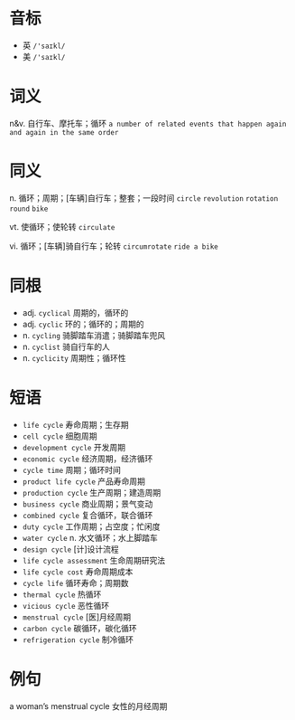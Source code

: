 # 音标

- 英 `/'saɪkl/`
- 美 `/'saɪkl/`

# 词义

n&v. 自行车、摩托车；循环
`a number of related events that happen again and again in the same order`

# 同义

n. 循环；周期；[车辆]自行车；整套；一段时间
`circle` `revolution` `rotation` `round` `bike`

vt. 使循环；使轮转
`circulate`

vi. 循环；[车辆]骑自行车；轮转
`circumrotate` `ride a bike`

# 同根

- adj. `cyclical` 周期的，循环的
- adj. `cyclic` 环的；循环的；周期的
- n. `cycling` 骑脚踏车消遣；骑脚踏车兜风
- n. `cyclist` 骑自行车的人
- n. `cyclicity` 周期性；循环性

# 短语

- `life cycle` 寿命周期；生存期
- `cell cycle` 细胞周期
- `development cycle` 开发周期
- `economic cycle` 经济周期，经济循环
- `cycle time` 周期；循环时间
- `product life cycle` 产品寿命周期
- `production cycle` 生产周期；建造周期
- `business cycle` 商业周期；景气变动
- `combined cycle` 复合循环，联合循环
- `duty cycle` 工作周期；占空度；忙闲度
- `water cycle` n. 水文循环；水上脚踏车
- `design cycle` [计]设计流程
- `life cycle assessment` 生命周期研究法
- `life cycle cost` 寿命周期成本
- `cycle life` 循环寿命；周期数
- `thermal cycle` 热循环
- `vicious cycle` 恶性循环
- `menstrual cycle` [医]月经周期
- `carbon cycle` 碳循环，碳化循环
- `refrigeration cycle` 制冷循环

# 例句

a woman’s menstrual cycle
女性的月经周期


